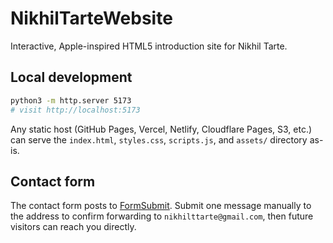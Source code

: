 # NikhilTarteWebsite

Interactive, Apple-inspired HTML5 introduction site for Nikhil Tarte.

## Local development

```bash
python3 -m http.server 5173
# visit http://localhost:5173
```

Any static host (GitHub Pages, Vercel, Netlify, Cloudflare Pages, S3, etc.) can serve the `index.html`, `styles.css`, `scripts.js`, and `assets/` directory as-is.

## Contact form

The contact form posts to [FormSubmit](https://formsubmit.co/). Submit one message manually to the address to confirm forwarding to `nikhilttarte@gmail.com`, then future visitors can reach you directly.
